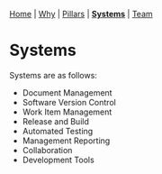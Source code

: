 [Home](README.md) | [Why](why.md) | [Pillars](pillars.md) | **[Systems](systems.md)** | [Team](team-model.md)

# Systems
Systems are as follows:

* Document Management
* Software Version Control
* Work Item Management
* Release and Build
* Automated Testing
* Management Reporting
* Collaboration
* Development Tools